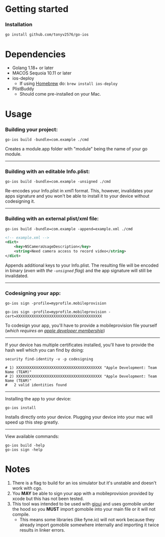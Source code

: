 # Getting started
### Installation
```shell
go install github.com/tonyv2576/go-ios
```

# Dependencies
 - Golang 1.18+ or later
 - MACOS Sequoia 10.11 or later
 - ios-deploy
    - If using [Homebrew](https://brew.sh) do: `brew install ios-deploy`
 - PlistBuddy
    - Should come pre-installed on your Mac.


# Usage

### Building your project:
```shell
go-ios build -bundle=com.example ./cmd
```
Creates a module.app folder with "module" being the name of your go module.

---

### Building with an editable Info.plist:
```shell
go-ios build -bundle=com.example -unsigned ./cmd
```
Re-encodes your Info.plist in xml1 format. This, however, invalidates your apps signature and you won't be able to install it to your device without codesigning it.

---

### Building with an external plist/xml file:
```shell
go-ios build -bundle=com.example -append=example.xml ./cmd
```
```xml
<!-- example.xml -->
<dict>
    <key>NSCameraUsageDescription</key>
    <string>Need camera access to record video</string>
</dict>
```
Appends additional keys to your Info.plist. The resulting file will be encoded in binary (*even with the `-unsigned` flag*) and the app signature will still be invalidated.

---

### Codesigning your app:

```shell
go-ios sign -profile=myprofile.mobileprovision
```

```shell
go-ios sign -profile=myprofile.mobileprovision -cert=XXXXXXXXXXXXXXXXXXXXXXXXXXXXXXXXXXXXXXX
```
To codesign your app, you'll have to provide a mobileprovision file yourself (*which requires an [apple developer membership](http://developer.apple.com)*)

---

If your device has multiple certificates installed, you'll have to provide the hash well which you can find by doing:
```shell
security find-identity -v -p codesigning

# 1) XXXXXXXXXXXXXXXXXXXXXXXXXXXXXXXXXXXXXXX "Apple Development: Team Name (TEAM)"
# 2) XXXXXXXXXXXXXXXXXXXXXXXXXXXXXXXXXXXXXXX "Apple Development: Team Name (TEAM)"
#   2 valid identities found
```

---

Installing the app to your device:
```shell
go-ios install
```
Installs directly onto your device. Plugging your device into your mac will speed up this step greatly.

---

View available commands:
```shell
go-ios build -help
go-ios sign -help
```

# Notes

1. There is a flag to build for an ios simulator but it's unstable and doesn't work with cgo.
2. You **MAY** be able to sign your app with a mobileprovision provided by xcode but this has not been tested.
3. This tool was intended to be used with [gioui](https://gioui.org) and uses gomobile under the hood so you **MUST** import gomobile into your main file or it will not compile.
    -   This means some libraries (like fyne.io) will not work because they already import gomobile somewhere internally and importing it twice results in linker errors.
